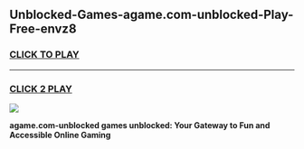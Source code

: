 
## Unblocked-Games-agame.com-unblocked-Play-Free-envz8
<h3>
<a href="https://premium76.site?title=agame.com-unblocked&ref=23A">CLICK TO PLAY</a></h3>
<hr>

<h3>
<a href="https://premium76.site?title=agame.com-unblocked&ref=23A">CLICK 2 PLAY</a>
  
</h3>

<a href="https://premium76.site?title=agame.com-unblocked&ref=23A"><img src="https://clearcache.store/games.png"></a>


**agame.com-unblocked games unblocked: Your Gateway to Fun and Accessible Online Gaming**

